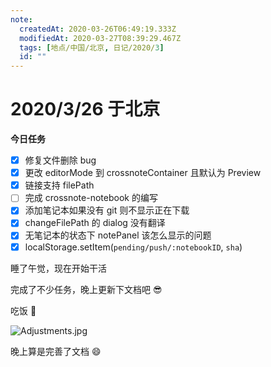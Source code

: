 ```yaml
---
note:
  createdAt: 2020-03-26T06:49:19.333Z
  modifiedAt: 2020-03-27T08:39:29.467Z
  tags: [地点/中国/北京, 日记/2020/3]
  id: ""
---
```


# 2020/3/26 于北京

**今日任务**

- [x] 修复文件删除 bug
- [x] 更改 editorMode 到 crossnoteContainer 且默认为 Preview
- [x] 链接支持 filePath
- [ ] 完成 crossnote-notebook 的编写
- [x] 添加笔记本如果没有 git 则不显示正在下载
- [x] changeFilePath 的 dialog 没有翻译
- [x] 无笔记本的状态下 notePanel 该怎么显示的问题
- [x] localStorage.setItem(`pending/push/:notebookID`, `sha`)

<!-- @timer "date":"Thu Mar 26 2020 14:51:29 GMT+0800 (China Standard Time) -->

睡了午觉，现在开始干活

<!-- @timer "date":"Thu Mar 26 2020 17:30:21 GMT+0800 (China Standard Time)","duration":"about 3 hours -->

完成了不少任务，晚上更新下文档吧 😎

<!-- @timer "date":"Thu Mar 26 2020 19:06:03 GMT+0800 (China Standard Time)","duration":"about 2 hours -->

吃饭 👻

![Adjustments.jpg](https://i.loli.net/2020/03/27/XToCgSN3YAOc18e.jpg)

晚上算是完善了文档 :smile:
